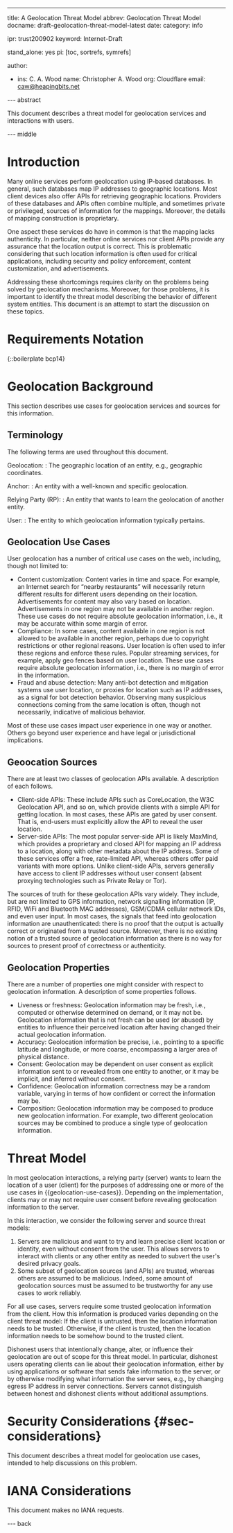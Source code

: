 ---
title: A Geolocation Threat Model
abbrev: Geolocation Threat Model
docname: draft-geolocation-threat-model-latest
date:
category: info

ipr: trust200902
keyword: Internet-Draft

stand_alone: yes
pi: [toc, sortrefs, symrefs]

author:
 -  ins: C. A. Wood
    name: Christopher A. Wood
    org: Cloudflare
    email: caw@heapingbits.net

--- abstract

This document describes a threat model for geolocation services and interactions with users.

--- middle

# Introduction

Many online services perform geolocation using IP-based databases. In general, such databases
map IP addresses to geographic locations. Most client devices also offer APIs for retrieving
geographic locations. Providers of these databases and APIs often combine multiple, and sometimes
private or privileged, sources of information for the mappings. Moreover, the details of mapping
construction is proprietary.

One aspect these services do have in common is that the mapping lacks authenticity. In particular,
neither online services nor client APIs provide any assurance that the location output is correct.
This is problematic considering that such location information is often used for critical applications,
including security and policy enforcement, content customization, and advertisements.

Addressing these shortcomings requires clarity on the problems being solved by geolocation mechanisms.
Moreover, for those problems, it is important to identify the threat model describing the behavior
of different system entities. This document is an attempt to start the discussion on these topics.

# Requirements Notation

{::boilerplate bcp14}

# Geolocation Background

This section describes use cases for geolocation services and sources
for this information.

## Terminology

The following terms are used throughout this document.

Geolocation:
: The geographic location of an entity, e.g., geographic coordinates.

Anchor:
: An entity with a well-known and specific geolocation.

Relying Party (RP):
: An entity that wants to learn the geolocation of another entity.

User:
: The entity to which geolocation information typically pertains.

## Geolocation Use Cases

User geolocation has a number of critical use cases on the web, including, though not limited to:

- Content customization: Content varies in time and space. For example, an Internet
  search for “nearby restaurants” will necessarily return different results for
  different users depending on their location. Advertisements for content may also
  vary based on location. Advertisements in one region may not be available in another region.
  These use cases do not require absolute geolocation information, i.e., it may be accurate
  within some margin of error.
- Compliance: In some cases, content available in one region is not allowed to be available
  in another region, perhaps due to copyright restrictions or other regional reasons. User
  location is often used to infer these regions and enforce these rules. Popular streaming
  services, for example, apply geo fences based on user location. These use cases require
  absolute geolocation information, i.e., there is no margin of error in the information.
- Fraud and abuse detection: Many anti-bot detection and mitigation systems use user location,
  or proxies for location such as IP addresses, as a signal for bot detection behavior.
  Observing many suspicious connections coming from the same location is often, though not
  necessarily, indicative of malicious behavior.

Most of these use cases impact user experience in one way or another. Others go beyond user
experience and have legal or jurisdictional implications.

## Geoocation Sources

There are at least two classes of geolocation APIs available. A description of each follows.

- Client-side APIs: These include APIs such as CoreLocation, the W3C Geolocation API,
  and so on, which provide clients with a simple API for getting location. In most cases,
  these APIs are gated by user consent. That is, end-users must explicitly allow the API
  to reveal the user location.
- Server-side APIs: The most popular server-side API is likely MaxMind, which provides
  a proprietary and closed API for mapping an IP address to a location, along with other
  metadata about the IP address. Some of these services offer a free, rate-limited API,
  whereas others offer paid variants with more options. Unlike client-side APIs, servers
  generally have access to client IP addresses without user consent (absent proxying
  technologies such as Private Relay or Tor).

The sources of truth for these geolocation APIs vary widely. They include, but are not
limited to GPS information, network signalling information (IP, RFID, WiFi and Bluetooth
MAC addresses), GSM/CDMA cellular network IDs, and even user input. In most cases, the
signals that feed into geolocation information are unauthenticated: there is no proof
that the output is actually correct or originated from a trusted source. Moreover, there
is no existing notion of a trusted source of geolocation information as there is no way
for sources to present proof of correctness or authenticity.

## Geolocation Properties

There are a number of properties one might consider with respect to geolocation information.
A description of some properties follows.

- Liveness or freshness: Geolocation information may be fresh, i.e., computed or otherwise
  determined on demand, or it may not be. Geolocation information that is not fresh can be
  used (or abused) by entities to influence their perceived location after having changed
  their actual geolocation information.
- Accuracy: Geolocation information be precise, i.e., pointing to a specific latitude and
  longitude, or more coarse, encompassing a larger area of physical distance.
- Consent: Geolocation may be dependent on user consent as explicit information sent to
  or revealed from one entity to another, or it may be implicit, and inferred without consent.
- Confidence: Geolocation information correctness may be a random variable, varying in
  terms of how confident or correct the information may be.
- Composition: Geolocation information may be composed to produce new geolocation information.
  For example, two different geolocation sources may be combined to produce a single type
  of geolocation information.

# Threat Model

In most geolocation interactions, a relying party (server) wants to learn the location
of a user (client) for the purposes of addressing one or more of the use cases in
{{geolocation-use-cases}}. Depending on the implementation, clients may or may not
require user consent before revealing geolocation information to the server.

In this interaction, we consider the following server and source threat models:

1. Servers are malicious and want to try and learn precise client location or identity,
   even without consent from the user. This allows servers to interact with clients or
   any other entity as needed to subvert the user's desired privacy goals.
1. Some subset of geolocation sources (and APIs) are trusted, whereas others are assumed
   to be malicious. Indeed, some amount of geolocation sources must be assumed to be
   trustworthy for any use cases to work reliably.

For all use cases, servers require some trusted geolocation information from the client.
How this information is produced varies depending on the client threat model: If the
client is untrusted, then the location information needs to be trusted. Otherwise, if
the client is trusted, then the location information needs to be somehow bound to the
trusted client.

Dishonest users that intentionally change, alter, or influence their geolocation are
out of scope for this threat model. In particular, dishonest users operating clients
can lie about their geolocation information, either by using applications or software
that sends fake information to the server, or by otherwise modifying what information the
server sees, e.g., by changing egress IP address in server connections. Servers cannot
distinguish between honest and dishonest clients without additional assumptions.

# Security Considerations {#sec-considerations}

This document describes a threat model for geolocation use cases, intended to help
discussions on this problem.

# IANA Considerations

This document makes no IANA requests.

--- back


